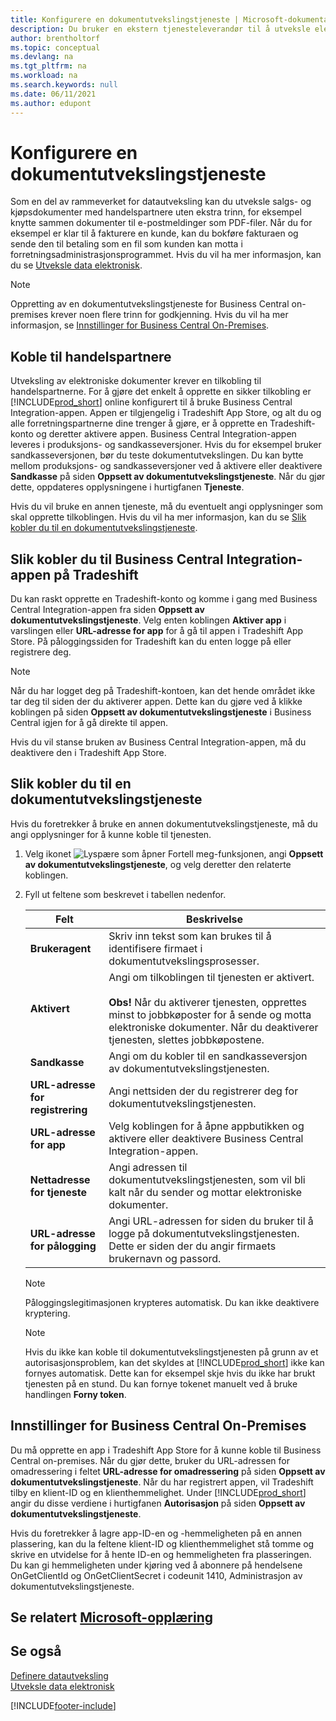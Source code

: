 ```yaml
---
title: Konfigurere en dokumentutvekslingstjeneste | Microsoft-dokumentasjon
description: Du bruker en ekstern tjenesteleverandør til å utveksle elektroniske dokumenter med handelspartnere.
author: brentholtorf
ms.topic: conceptual
ms.devlang: na
ms.tgt_pltfrm: na
ms.workload: na
ms.search.keywords: null
ms.date: 06/11/2021
ms.author: edupont
---
```

# Konfigurere en dokumentutvekslingstjeneste

Som en del av rammeverket for datautveksling kan du utveksle salgs- og kjøpsdokumenter med handelspartnere uten ekstra trinn, for eksempel knytte sammen dokumenter til e-postmeldinger som PDF-filer. Når du for eksempel er klar til å fakturere en kunde, kan du bokføre fakturaen og sende den til betaling som en fil som kunden kan motta i forretningsadministrasjonsprogrammet. Hvis du vil ha mer informasjon, kan du se [Utveksle data elektronisk](across-data-exchange.md).

> [!NOTE]
> Oppretting av en dokumentutvekslingstjeneste for Business Central on-premises krever noen flere trinn for godkjenning. Hvis du vil ha mer informasjon, se [Innstillinger for Business Central On-Premises](#settings-for-business-central-on-premises).

## Koble til handelspartnere

Utveksling av elektroniske dokumenter krever en tilkobling til handelspartnerne. For å gjøre det enkelt å opprette en sikker tilkobling er [!INCLUDE[prod_short](includes/prod_short.md)] online konfigurert til å bruke Business Central Integration-appen. Appen er tilgjengelig i Tradeshift App Store, og alt du og alle forretningspartnerne dine trenger å gjøre, er å opprette en Tradeshift-konto og deretter aktivere appen. Business Central Integration-appen leveres i produksjons- og sandkasseversjoner. Hvis du for eksempel bruker sandkasseversjonen, bør du teste dokumentutvekslingen. Du kan bytte mellom produksjons- og sandkasseversjoner ved å aktivere eller deaktivere **Sandkasse** på siden **Oppsett av dokumentutvekslingstjeneste**. Når du gjør dette, oppdateres opplysningene i hurtigfanen **Tjeneste**.

Hvis du vil bruke en annen tjeneste, må du eventuelt angi opplysninger som skal opprette tilkoblingen. Hvis du vil ha mer informasjon, kan du se [Slik kobler du til en dokumentutvekslingstjeneste](across-how-to-set-up-a-document-exchange-service.md#to-connect-to-a-document-exchange-service).

## Slik kobler du til Business Central Integration-appen på Tradeshift

Du kan raskt opprette en Tradeshift-konto og komme i gang med Business Central Integration-appen fra siden **Oppsett av dokumentutvekslingstjeneste**. Velg enten koblingen **Aktiver app** i varslingen eller **URL-adresse for app** for å gå til appen i Tradeshift App Store. På påloggingssiden for Tradeshift kan du enten logge på eller registrere deg.

> [!NOTE]
> Når du har logget deg på Tradeshift-kontoen, kan det hende området ikke tar deg til siden der du aktiverer appen. Dette kan du gjøre ved å klikke koblingen på siden **Oppsett av dokumentutvekslingstjeneste** i Business Central igjen for å gå direkte til appen.

Hvis du vil stanse bruken av Business Central Integration-appen, må du deaktivere den i Tradeshift App Store. 

## Slik kobler du til en dokumentutvekslingstjeneste

Hvis du foretrekker å bruke en annen dokumentutvekslingstjeneste, må du angi opplysninger for å kunne koble til tjenesten.

1. Velg ikonet ![Lyspære som åpner Fortell meg-funksjonen](media/ui-search/search_small.png "Fortell hva du vil gjøre"), angi **Oppsett av dokumentutvekslingstjeneste**, og velg deretter den relaterte koblingen.  
2. Fyll ut feltene som beskrevet i tabellen nedenfor.  

    |Felt|Beskrivelse|  
    |---------------------------------|---------------------------------------|  
    |**Brukeragent**|Skriv inn tekst som kan brukes til å identifisere firmaet i dokumentutvekslingsprosesser.|  
    |**Aktivert**|Angi om tilkoblingen til tjenesten er aktivert.<br><br> **Obs!** Når du aktiverer tjenesten, opprettes minst to jobbkøposter for å sende og motta elektroniske dokumenter. Når du deaktiverer tjenesten, slettes jobbkøpostene.|  
    |**Sandkasse**|Angi om du kobler til en sandkasseversjon av dokumentutvekslingstjenesten.|
    |**URL-adresse for registrering**|Angi nettsiden der du registrerer deg for dokumentutvekslingstjenesten.|  
    |**URL-adresse for app**|Velg koblingen for å åpne appbutikken og aktivere eller deaktivere Business Central Integration-appen.|
    |**Nettadresse for tjeneste**|Angi adressen til dokumentutvekslingstjenesten, som vil bli kalt når du sender og mottar elektroniske dokumenter.|  
    |**URL-adresse for pålogging**|Angi URL-adressen for siden du bruker til å logge på dokumentutvekslingstjenesten. Dette er siden der du angir firmaets brukernavn og passord.|  
    
    > [!NOTE]  
    > Påloggingslegitimasjonen krypteres automatisk. Du kan ikke deaktivere kryptering.

    > [!NOTE]
    > Hvis du ikke kan koble til dokumentutvekslingstjenesten på grunn av et autorisasjonsproblem, kan det skyldes at [!INCLUDE[prod_short](includes/prod_short.md)] ikke kan fornyes automatisk. Dette kan for eksempel skje hvis du ikke har brukt tjenesten på en stund. Du kan fornye tokenet manuelt ved å bruke handlingen **Forny token**.

## Innstillinger for Business Central On-Premises

Du må opprette en app i Tradeshift App Store for å kunne koble til Business Central on-premises. Når du gjør dette, bruker du URL-adressen for omadressering i feltet **URL-adresse for omadressering** på siden **Oppsett av dokumentutvekslingstjeneste**. Når du har registrert appen, vil Tradeshift tilby en klient-ID og en klienthemmelighet. Under [!INCLUDE[prod_short](includes/prod_short.md)] angir du disse verdiene i hurtigfanen **Autorisasjon** på siden **Oppsett av dokumentutvekslingstjeneste**.

Hvis du foretrekker å lagre app-ID-en og -hemmeligheten på en annen plassering, kan du la feltene klient-ID og klienthemmelighet stå tomme og skrive en utvidelse for å hente ID-en og hemmeligheten fra plasseringen. Du kan gi hemmeligheten under kjøring ved å abonnere på hendelsene OnGetClientId og OnGetClientSecret i codeunit 1410, Administrasjon av dokumentutvekslingstjeneste.

## Se relatert [Microsoft-opplæring](/training/modules/electronic-documents-dynamics-365-business-central/)

## Se også

[Definere datautveksling](across-set-up-data-exchange.md)  
[Utveksle data elektronisk](across-data-exchange.md)


[!INCLUDE[footer-include](includes/footer-banner.md)]
